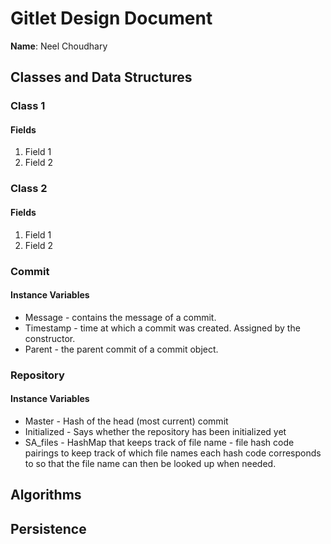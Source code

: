 # Gitlet Design Document

**Name**: Neel Choudhary

## Classes and Data Structures

### Class 1

#### Fields

1. Field 1
2. Field 2


### Class 2

#### Fields

1. Field 1
2. Field 2

### Commit

#### Instance Variables
* Message - contains the message of a commit.
* Timestamp - time at which a commit was created. Assigned by the constructor.
* Parent - the parent commit of a commit object.

### Repository

#### Instance Variables
* Master - Hash of the head (most current) commit
* Initialized - Says whether the repository has been initialized yet
* SA_files - HashMap that keeps track of file name - file hash code pairings to keep track of which file names each
hash code corresponds to so that the file name can then be looked up when needed.
## Algorithms

## Persistence

